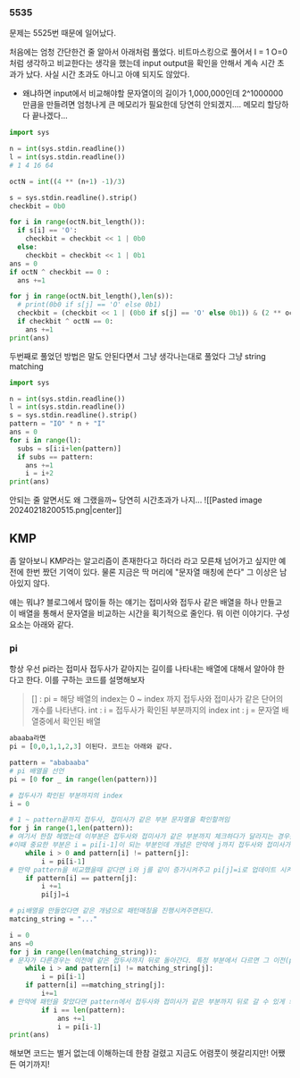 
### 5535
문제는 5525번 때문에 일어났다.

처음에는 엄청 간단한건 줄 알아서 아래처럼 풀었다.
비트마스킹으로 풀어서 I = 1 O=0처럼 생각하고 비교한다는 생각을 했는데 input output을 확인을 안해서 계속 시간 초과가 났다. 사실 시간 초과도 아니고 아얘 되지도 않았다. 

* 왜냐하면 input에서 비교해야할 문자열이의 길이가 1,000,000인데 2^1000000 만큼을 만들려면 엄청나게 큰 메모리가 필요한데 당연히 안되겠지.... 메모리 할당하다 끝나겠다...

```python
import sys

n = int(sys.stdin.readline())
l = int(sys.stdin.readline())
# 1 4 16 64

octN = int((4 ** (n+1) -1)/3)

s = sys.stdin.readline().strip()
checkbit = 0b0

for i in range(octN.bit_length()):
  if s[i] == 'O':
    checkbit = checkbit << 1 | 0b0
  else:
    checkbit = checkbit << 1 | 0b1
ans = 0
if octN ^ checkbit == 0 :
  ans +=1

for j in range(octN.bit_length(),len(s)):
  # print(0b0 if s[j] == 'O' else 0b1)
  checkbit = (checkbit << 1 | (0b0 if s[j] == 'O' else 0b1)) & (2 ** octN.bit_length() -1)
  if checkbit ^ octN == 0:
    ans +=1
print(ans)
```

두번째로 풀었던 방법은 말도 안된다면서 그냥 생각나는대로 풀었다
그냥 string matching

```python
import sys 

n = int(sys.stdin.readline())
l = int(sys.stdin.readline())
s = sys.stdin.readline().strip()
pattern = "IO" * n + "I"
ans = 0
for i in range(l):
  subs = s[i:i+len(pattern)]
  if subs == pattern:
    ans +=1
    i = i+2
print(ans)
```

안되는 줄 알면서도 왜 그랬을까~ 당연히 시간초과가 나지...
![[Pasted image 20240218200515.png|center]]

## KMP

좀 알아보니 KMP라는 알고리즘이 존재한다고 하더라 라고 모른채 넘어가고 싶지만 예전에 한번 짰던 기억이 있다. 물론 지금은 딱 머리에 "문자열 매칭에 쓴다" 그 이상은 남아있지 않다.

얘는 뭐냐? 블로그에서 많이들 하는 얘기는 접미사와 접두사 같은 배열을 하나 만들고 이 배열을 통해서 문자열을 비교하는 시간을 획기적으로 줄인다. 뭐 이런 이야기다.
구성요소는 아래와 같다.

### pi
항상 우선 pi라는 접미사 접두사가 같아지는 길이를 나타내는 배열에 대해서 알아야 한다고 한다. 이를 구하는 코드를 설명해보자

> [] : pi  = 해당 배열의 index는 0 ~ index 까지 접두사와 접미사가 같은 단어의 개수를 나타낸다.
> int : i = 접두사가 확인된 부분까지의 index
> int : j = 문자열 배열중에서 확인된 배열
```python
abaaba라면
pi = [0,0,1,1,2,3] 이된다. 코드는 아래와 같다.

pattern = "ababaaba"
# pi 배열을 선언
pi = [0 for _ in range(len(pattern))]

# 접두사가 확인된 부분까지의 index
i = 0

# 1 ~ pattern끝까지 접두사, 접미사가 같은 부분 문자열을 확인할꺼임
for j in range(1,len(pattern)):
# 여기서 한참 헤멨는데 이부분은 접두사와 접미사가 같은 부분까지 체크하다가 달라지는 경우를 의미한다. 예시에서는 i = 1, j = 3일 떄가 된다.
#이때 중요한 부분은 i = pi[i-1]이 되는 부분인데 개념은 만약에 j까지 접두사와 접미사가 확인중에 달라지는 순간이 오면 patter[j] == pattern[i]가 되는 최초의 접두사의 마지막 부분까지 후퇴하는 거다. 
	while i > 0 and pattern[i] != pattern[j]:
		i = pi[i-1]
# 만약 pattern을 비교했을때 같다면 i와 j를 같이 증가시켜주고 pi[j]=i로 업데이트 시켜준다. j번째가지 확인했을 때 같은 접두사는 i번째까지 있다는 것.
	if pattern[i] == pattern[j]:
		i +=1
		pi[j]=i

# pi배열을 만들었다면 같은 개념으로 패턴매칭을 진행시켜주면된다.
matcing_string = "..."

i = 0
ans =0
for j in range(len(matching_string)):
# 문자가 다른경우는 이전에 같은 접두사까지 뒤로 돌아간다. 특정 부분에서 다르면 그 이전(pi[i-1])까지는 같았다는 이야기가 됨으로 시간을 줄일 수 있게된다.
	while i > and pattern[i] != matching_string[j]:
		i = pi[i-1]
	if pattern[i] ==matching_string[j]:
		i+=1
# 만약에 패턴을 찾았다면 pattern에서 접두사와 접미사가 같은 부분까지 뒤로 갈 수 있게 되는 것이다.
		if i == len(pattern):
			ans +=1
			i = pi[i-1]
print(ans)
```

해보면 코드는 별거 없는데 이해하는데 한참 걸렸고 지금도 어렴풋이 헷갈리지만! 어쨌든 여기까지!